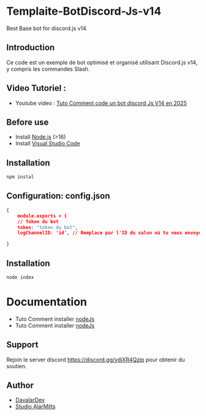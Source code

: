 # Templaite-BotDiscord-Js-v14
Best Base bot for discord.js v14

## Introduction
Ce code est un exemple de bot optimisé et organisé utilisant Discord.js v14, y compris les commandes Slash.

## Video Tutoriel :
- Youtube video : [Tuto Comment code un bot discord Js V14 en 2025](https://www.youtube.com/watch?v=OcQATlstpTo&list=PLBdUMeZpCxZjx4XLgavRV4vlfCZ5mTZ8M&pp=gAQB)

## Before use
- Install [Node.js](https://nodejs.org/en/download) (>16) 
- Install [Visual Studio Code](https://code.visualstudio.com/)

## Installation
```sh
npm instal
```

## Configuration: config.json
```json
{
    module.exports = {
    // Token du bot
    token: "token du bot", 
    logChannelID: 'id', // Remplace par l'ID du salon où tu veux envoyer les logs

}
```

## Installation
```sh
node index
```

#  Documentation
- Tuto Comment installer [nodeJs]()
- Tuto Comment installer [nodeJs]()

## Support
Rejoin le server discord https://discord.gg/ydjXR4Qzjp pour obtenir du soutien.

## Author
- [DavalarDev](https://github.com/davalardev/)
- [Studio AlarMilts](https://github.com/studio-alarmilts/)

